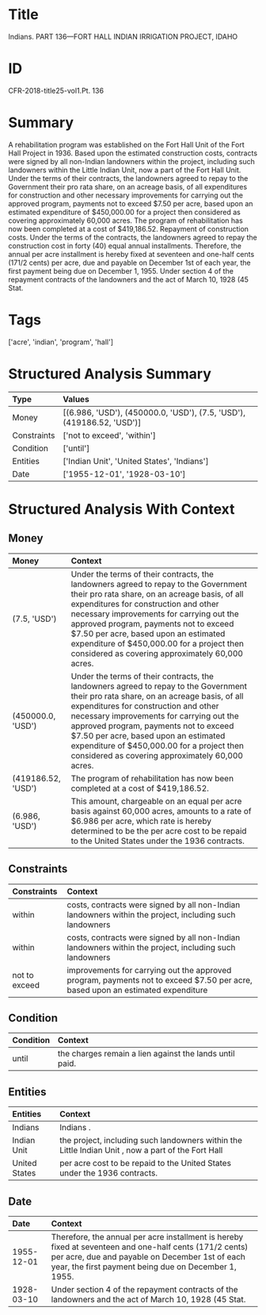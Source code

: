 # Title

 Indians. PART 136—FORT HALL INDIAN IRRIGATION PROJECT, IDAHO


# ID

 CFR-2018-title25-vol1.Pt. 136


# Summary

A rehabilitation program was established on the Fort Hall Unit of the Fort Hall Project in 1936.
Based upon the estimated construction costs, contracts were signed by all non-Indian landowners within the project, including such landowners within the Little Indian Unit, now a part of the Fort Hall Unit.
Under the terms of their contracts, the landowners agreed to repay to the Government their pro rata share, on an acreage basis, of all expenditures for construction and other necessary improvements for carrying out the approved program, payments not to exceed $7.50 per acre, based upon an estimated expenditure of $450,000.00 for a project then considered as covering approximately 60,000 acres.
The program of rehabilitation has now been completed at a cost of $419,186.52.
Repayment of construction costs.
Under the terms of the contracts, the landowners agreed to repay the construction cost in forty (40) equal annual installments.
Therefore, the annual per acre installment is hereby fixed at seventeen and one-half cents (171/2 cents) per acre, due and payable on December 1st of each year, the first payment being due on December 1, 1955.
Under section 4 of the repayment contracts of the landowners and the act of March 10, 1928 (45 Stat.


# Tags

['acre', 'indian', 'program', 'hall']


# Structured Analysis Summary

| Type        | Values                                                                |
|:------------|:----------------------------------------------------------------------|
| Money       | [(6.986, 'USD'), (450000.0, 'USD'), (7.5, 'USD'), (419186.52, 'USD')] |
| Constraints | ['not to exceed', 'within']                                           |
| Condition   | ['until']                                                             |
| Entities    | ['Indian Unit', 'United States', 'Indians']                           |
| Date        | ['1955-12-01', '1928-03-10']                                          |


# Structured Analysis With Context

 


## Money

| Money              | Context                                                                                                                                                                                                                                                                                                                                                                                                      |
|:-------------------|:-------------------------------------------------------------------------------------------------------------------------------------------------------------------------------------------------------------------------------------------------------------------------------------------------------------------------------------------------------------------------------------------------------------|
| (7.5, 'USD')       | Under the terms of their contracts, the landowners agreed to repay to the Government their pro rata share, on an acreage basis, of all expenditures for construction and other necessary improvements for carrying out the approved program, payments not to exceed $7.50 per acre, based upon an estimated expenditure of $450,000.00 for a project then considered as covering approximately 60,000 acres. |
| (450000.0, 'USD')  | Under the terms of their contracts, the landowners agreed to repay to the Government their pro rata share, on an acreage basis, of all expenditures for construction and other necessary improvements for carrying out the approved program, payments not to exceed $7.50 per acre, based upon an estimated expenditure of $450,000.00 for a project then considered as covering approximately 60,000 acres. |
| (419186.52, 'USD') | The program of rehabilitation has now been completed at a cost of $419,186.52.                                                                                                                                                                                                                                                                                                                               |
| (6.986, 'USD')     | This amount, chargeable on an equal per acre basis against 60,000 acres, amounts to a rate of $6.986 per acre, which rate is hereby determined to be the per acre cost to be repaid to the United States under the 1936 contracts.                                                                                                                                                                           |


## Constraints

| Constraints   | Context                                                                                                                        |
|:--------------|:-------------------------------------------------------------------------------------------------------------------------------|
| within        | costs, contracts were signed by all non-Indian landowners within  the project, including such landowners                       |
| within        | costs, contracts were signed by all non-Indian landowners within  the project, including such landowners                       |
| not to exceed | improvements for carrying out the approved program, payments not to exceed $7.50 per acre, based upon an estimated expenditure |


## Condition

| Condition   | Context                                                  |
|:------------|:---------------------------------------------------------|
| until       | the charges remain a lien against the lands until  paid. |


## Entities

| Entities      | Context                                                                                            |
|:--------------|:---------------------------------------------------------------------------------------------------|
| Indians       | Indians .                                                                                          |
| Indian Unit   | the project, including such landowners within the Little Indian Unit , now a part of the Fort Hall |
| United States | per acre cost to be repaid to the United States  under the 1936 contracts.                         |


## Date

| Date       | Context                                                                                                                                                                                                           |
|:-----------|:------------------------------------------------------------------------------------------------------------------------------------------------------------------------------------------------------------------|
| 1955-12-01 | Therefore, the annual per acre installment is hereby fixed at seventeen and one-half cents (171/2 cents) per acre, due and payable on December 1st of each year, the first payment being due on December 1, 1955. |
| 1928-03-10 | Under section 4 of the repayment contracts of the landowners and the act of March 10, 1928 (45 Stat.                                                                                                              |


